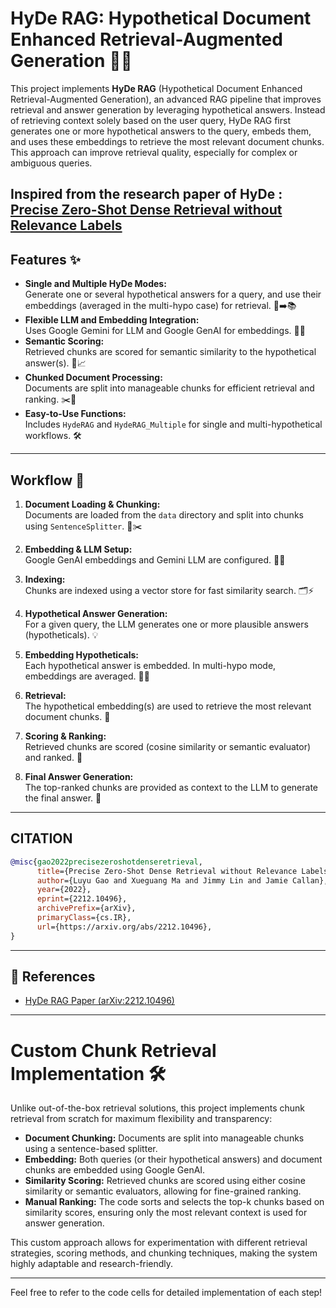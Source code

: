 # HyDe RAG: Hypothetical Document Enhanced Retrieval-Augmented Generation 🚀📄

This project implements **HyDe RAG** (Hypothetical Document Enhanced Retrieval-Augmented Generation), an advanced RAG pipeline that improves retrieval and answer generation by leveraging hypothetical answers. Instead of retrieving context solely based on the user query, HyDe RAG first generates one or more hypothetical answers to the query, embeds them, and uses these embeddings to retrieve the most relevant document chunks. This approach can improve retrieval quality, especially for complex or ambiguous queries.

Inspired from the research paper of HyDe : [Precise Zero-Shot Dense Retrieval without Relevance Labels](https://arxiv.org/pdf/2212.10496)
---

## Features ✨

- **Single and Multiple HyDe Modes:**  
    Generate one or several hypothetical answers for a query, and use their embeddings (averaged in the multi-hypo case) for retrieval. 🤔➡️📚
- **Flexible LLM and Embedding Integration:**  
    Uses Google Gemini for LLM and Google GenAI for embeddings. 🤖🔗
- **Semantic Scoring:**  
    Retrieved chunks are scored for semantic similarity to the hypothetical answer(s). 🧠📈
- **Chunked Document Processing:**  
    Documents are split into manageable chunks for efficient retrieval and ranking. ✂️📄
- **Easy-to-Use Functions:**  
    Includes `HydeRAG` and `HydeRAG_Multiple` for single and multi-hypothetical workflows. 🛠️

---

## Workflow 🔄

1. **Document Loading & Chunking:**  
     Documents are loaded from the `data` directory and split into chunks using `SentenceSplitter`. 📂✂️

2. **Embedding & LLM Setup:**  
     Google GenAI embeddings and Gemini LLM are configured. 🧩🤖

3. **Indexing:**  
     Chunks are indexed using a vector store for fast similarity search. 🗂️⚡

4. **Hypothetical Answer Generation:**  
     For a given query, the LLM generates one or more plausible answers (hypotheticals). 💡

5. **Embedding Hypotheticals:**  
     Each hypothetical answer is embedded. In multi-hypo mode, embeddings are averaged. 🧬➗

6. **Retrieval:**  
     The hypothetical embedding(s) are used to retrieve the most relevant document chunks. 🎯

7. **Scoring & Ranking:**  
     Retrieved chunks are scored (cosine similarity or semantic evaluator) and ranked. 🏅

8. **Final Answer Generation:**  
     The top-ranked chunks are provided as context to the LLM to generate the final answer. 📝

---
## CITATION
```bibtex
@misc{gao2022precisezeroshotdenseretrieval,
      title={Precise Zero-Shot Dense Retrieval without Relevance Labels}, 
      author={Luyu Gao and Xueguang Ma and Jimmy Lin and Jamie Callan},
      year={2022},
      eprint={2212.10496},
      archivePrefix={arXiv},
      primaryClass={cs.IR},
      url={https://arxiv.org/abs/2212.10496}, 
}
```
---
## 📖 References

- [HyDe RAG Paper (arXiv:2212.10496)](https://arxiv.org/pdf/2212.10496)

---
# Custom Chunk Retrieval Implementation 🛠️

Unlike out-of-the-box retrieval solutions, this project implements chunk retrieval from scratch for maximum flexibility and transparency:

- **Document Chunking:** Documents are split into manageable chunks using a sentence-based splitter.
- **Embedding:** Both queries (or their hypothetical answers) and document chunks are embedded using Google GenAI.
- **Similarity Scoring:** Retrieved chunks are scored using either cosine similarity or semantic evaluators, allowing for fine-grained ranking.
- **Manual Ranking:** The code sorts and selects the top-k chunks based on similarity scores, ensuring only the most relevant context is used for answer generation.

This custom approach allows for experimentation with different retrieval strategies, scoring methods, and chunking techniques, making the system highly adaptable and research-friendly.

---

Feel free to refer to the code cells for detailed implementation of each step!
